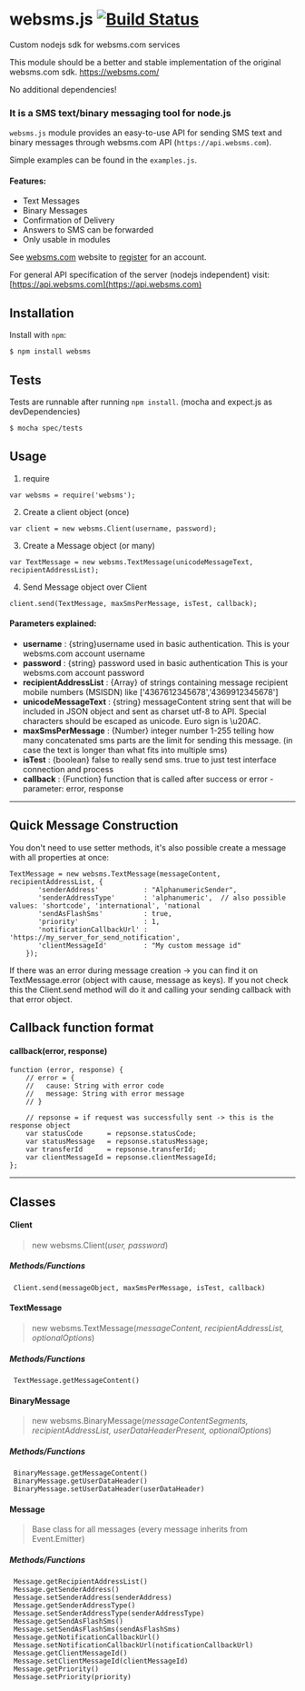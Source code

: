 websms.js [![Build Status](https://travis-ci.org/KillerCodeMonkey/websms.svg?branch=master)](https://travis-ci.org/KillerCodeMonkey/websms)
=========
Custom nodejs sdk for websms.com services

This module should be a better and stable implementation of the original websms.com sdk.
https://websms.com/

No additional dependencies!

### It is a SMS text/binary messaging tool for node.js

`websms.js` module provides an easy-to-use API for sending SMS text and binary messages through websms.com API (`https://api.websms.com`).
 
Simple examples can be found in the `examples.js`.

#### Features:

 * Text Messages
 * Binary Messages
 * Confirmation of Delivery
 * Answers to SMS can be forwarded
 * Only usable in modules

See [websms.com](http://websms.com) website to [register](http://business.sms.at/get-started/online-anmeldung) for an account.

For general API specification of the server (nodejs independent) visit: [https://api.websms.com](https://api.websms.com)

Installation
------------

Install with `npm`:

```bash
$ npm install websms
```

Tests
----

Tests are runnable after running `npm install`. (mocha and expect.js as devDependencies)

```bash
$ mocha spec/tests
```

Usage
-----
1. require

  ```
  var websms = require('websms');
  ```
2. Create a client object (once)

  ```
  var client = new websms.Client(username, password);
  ```
3. Create a Message object (or many)

  ```
  var TextMessage = new websms.TextMessage(unicodeMessageText, recipientAddressList);
  ```
4. Send Message object over Client

  ```
  client.send(TextMessage, maxSmsPerMessage, isTest, callback);
  ```

#### Parameters explained:
 * __username__   : {string}username used in basic authentication. This is your websms.com account username
 * __password__   : {string} password used in basic authentication  This is your websms.com account password
 * __recipientAddressList__ : {Array} of strings containing message recipient mobile numbers (MSISDN) like ['4367612345678','4369912345678']
 * __unicodeMessageText__ : {string} messageContent string sent that will be included in JSON object and sent as charset utf-8 to API. Special characters should be escaped as unicode. Euro sign is \u20AC.
 * __maxSmsPerMessage__ : {Number} integer number 1-255 telling how many concatenated sms parts are the limit for sending this message. (in case the text is longer than what fits into multiple sms)
 * __isTest__ : {boolean} false to really send sms. true to just test interface connection and process
 * __callback__ : {Function} function that is called after success or error - parameter: error, response

----

Quick Message Construction
--------------------------

You don't need to use setter methods, it's also possible create a message with all properties at once:

    TextMessage = new websms.TextMessage(messageContent, recipientAddressList, {
           'senderAddress'           : "AlphanumericSender",
           'senderAddressType'       : 'alphanumeric',  // also possible values: 'shortcode', 'international', 'national
           'sendAsFlashSms'          : true,
           'priority'                : 1,
           'notificationCallbackUrl' : 'https://my_server_for_send_notification',
           'clientMessageId'         : "My custom message id"
        });

If there was an error during message creation -> you can find it on TextMessage.error (object with cause, message as keys).
If you not check this the Client.send method will do it and calling your sending callback with that error object.

Callback function format
------------------------
#### callback(error, response)

    function (error, response) {
        // error = {
        //   cause: String with error code 
        //   message: String with error message
        // }
        
        // repsonse = if request was successfully sent -> this is the response object
        var statusCode      = repsonse.statusCode;
        var statusMessage   = repsonse.statusMessage;
        var transferId      = repsonse.transferId;
        var clientMessageId = repsonse.clientMessageId;
    };

----

Classes
-------
#### Client
 > new websms.Client(*user, password*)
 
 ##### Methods/Functions
     Client.send(messageObject, maxSmsPerMessage, isTest, callback)
     
#### TextMessage
 > new websms.TextMessage(*messageContent, recipientAddressList, optionalOptions*)

 ##### Methods/Functions
     TextMessage.getMessageContent()

#### BinaryMessage
 > new websms.BinaryMessage(*messageContentSegments, recipientAddressList, userDataHeaderPresent, optionalOptions*)
 
 ##### Methods/Functions
     BinaryMessage.getMessageContent()
     BinaryMessage.getUserDataHeader()
     BinaryMessage.setUserDataHeader(userDataHeader)

#### Message
 > Base class for all messages  (every message inherits from Event.Emitter)

 ##### Methods/Functions
     Message.getRecipientAddressList()
     Message.getSenderAddress()
     Message.setSenderAddress(senderAddress)
     Message.getSenderAddressType()
     Message.setSenderAddressType(senderAddressType)
     Message.getSendAsFlashSms()
     Message.setSendAsFlashSms(sendAsFlashSms)
     Message.getNotificationCallbackUrl()
     Message.setNotificationCallbackUrl(notificationCallbackUrl)
     Message.getClientMessageId()
     Message.setClientMessageId(clientMessageId)
     Message.getPriority()
     Message.setPriority(priority)
